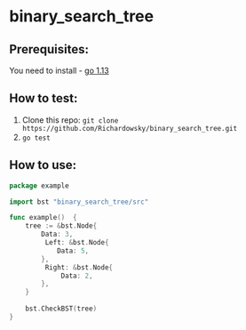# binary_search_tree

## Prerequisites:
You need to install - [go 1.13](https://golang.org/dl/)

## How to test:
1. Clone this repo: `git clone https://github.com/Richardowsky/binary_search_tree.git`
2. `go test`

## How to use:
```go
package example

import bst "binary_search_tree/src"

func example()  {
	tree := &bst.Node{
		Data: 3,
		 Left: &bst.Node{
			Data: 5,
		},
		 Right: &bst.Node{
			 Data: 2,
		},
	}
	
	bst.CheckBST(tree)
}

```
